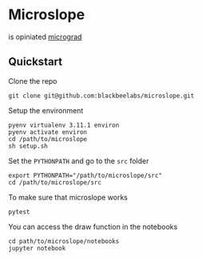 # Microslope
is opiniated [micrograd](https://github.com/karpathy/micrograd)

## Quickstart
Clone the repo
```
git clone git@github.com:blackbeelabs/microslope.git
```

Setup the environment
```
pyenv virtualenv 3.11.1 environ
pyenv activate environ
cd /path/to/microslope
sh setup.sh
```

Set the `PYTHONPATH` and go to the `src` folder
```
export PYTHONPATH="/path/to/microslope/src"
cd /path/to/microslope/src
```

To make sure that microslope works
```
pytest
```

You can access the draw function in the notebooks
```
cd path/to/microslope/notebooks
jupyter notebook
```

